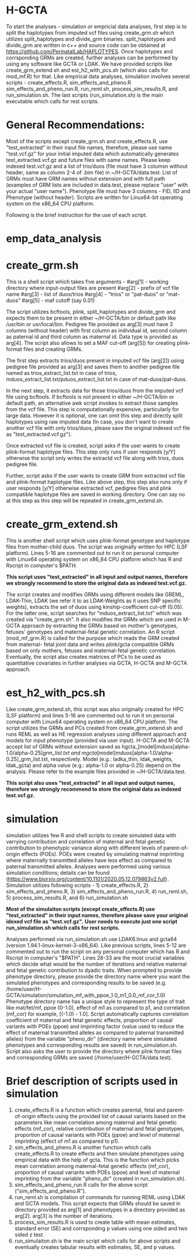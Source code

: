 # H-GCTA
To start the analyses - simulation or empricial data analyses, first step is to split the haplotypes from imputed vcf files using create_grm.sh which utilizes split_haplotypes and divide_grm binaries.
split_haplotypes and divide_grm are written in c++ and source code can be obtained at https://github.com/PerinatalLab/HAPLOTYPES.
Once haplotypes and corrsponding GRMs are created, further analyses can be performed by using any software like GCTA or LDAK. We have provided scripts like create_grm_extend.sh and est_h2_with_pcs.sh (which also calls for mod_mf.R) for that.
Like empirical data analyses, simulation involves several scripts - create_effects.R, sim_effects_and_pheno.R sim_effects_and_pheno_run.R, run_reml.sh, process_sim_results.R, and run_simulation.sh. The last scripts (run_simulation.sh) is the main executable which calls for rest scripts.
# General Recommendations:
Most of the scripts except create_grm.sh and create_effects.R, use "test_extracted" in their input file names, therefore, please use name "test.vcf.gz" for your initial imputed data which automatically generates test_extracted.vcf.gz and future files with same names.
Please keep indexed test.vcf.gz and a list of trio/duos (file must have 3 columsn without header, same as column 2-4 of .bim file) in ~/H-GCTA/data.test.
List of GRMs must have GRM names without extension and with full path (examples of GRM lists are included in data.test, please replace "user" with your actual "user name").
Phenotype file must have 3 columns - FID, IID and Phenotype (without header).
Scripts are written for Linux64-bit operating system on the x86_64 CPU platform.

Following is the brief instruction for the use of each script.  

# emp_data_analysis
  # create_grm.sh

  This is a shell script which takes five arguments -
  #arg[1] - working directory where input-output files are present
  #arg[2] - prefix of vcf file name
  #arg[3] - list of duos/trios
  #arg]4] - "trios" or "pat-duos" or "mat-duos"
  #arg[5] - maf cutoff (say 0.01)

  The script utilizes bcftools, plink, split_haplotypes and divide_grm and expects them to be present in either ~/H-GCTA/bin or default path like /usr/bin or usr/local/bin.
  Pedigree file provided as arg[3] must have 3 columns (without header) with first column as individual id, second column as paternal id and third column as maternal id.
  Data type is provided as arg[4]. The script also allows to set a MAF cut-off (arg[5]) for creating plink-format files and creating GRMs.

  The first step extracts trios/duos present in imputed vcf file (arg[2]) using pedigree file provided as arg[3] and saves them to another pedigree file named as trios_extract_list.txt in case of trios, mduos_extract_list.txt/pduos_extract_list.txt in case of mat-duos/pat-duos.

  In the next step, it extracts data for those trios/duos from the imputed vcf file using bcftools.
  If bcftools is not present in either ~/H-GCTA/bin or default path, an alternative awk script invokes to extract those samples from the vcf file.
  This step is computationally expensive, particularly for large data. However it is optional, one can omit this step and directly split haplotypes using raw imputed data (In case, you don't want to create another vcf file with only trios/duos, please save the original indexed vcf file as "test_extracted.vcf.gz").

  Once extracted vcf file is created, script asks if the user wants to create plink-format haplotype files.
  This step only runs if user responds [y/Y] otherwise the script only writes the extractd vcf file along with trios, duos pedigree file.

  Further, script asks if the user wants to create GRM from extracted vcf file and plink-format haplotype files.
  Like above step, this step also runs only if user responds [y/Y] otherwise extracted vcf, pedigree files and plink compatible haplotype files are saved in working directory. One can say no at this step as this step will be repeated in create_grm_extend.sh.

  # create_grm_extend.sh

  This is another shell script which uses plink-format genotype and haplotype files from mother-child duos.
  The script was originally written for HPC (LSF platform). Lines 5-16 are commented out to run it on personal computer with Linux64 operating system on x86_64 CPU platform which has R and Rscript in computer's $PATH.

  **This script uses "test_extracted" in all input and output names, therefore we strongly recommend to store the original data as indexed test.vcf.gz.**

  The script creates and modifies GRMs using different models like GREML, LDAK-Thin, LDAK (we refer it to as LDAK-Weights as it uses SNP specific weights), extracts the set of duos using kinship-coefficient cut-off (0.05). 
  For the latter one, script searches for "mduos_extract_list.txt" which was created via "create_grm.sh".
  It also modifies the GRMs which are used in M-GCTA approach by extracting the GRMs based on mother's genotypes, fetuses' genotypes and maternal-fetal genetic correlation. An R script (mod_mf_grm.R) is called for the purpose which reads the GRM created from maternal-  fetal joint data and writes plink/gcta compatible GRMs based on only mothers, fetuses and maternal-fetal genetic correlation.
  Eventually, the script also creates matrices of PCs to be used as quantitative covariates in further analyses via GCTA, H-GCTA and M-GCTA approach.

  # est_h2_with_pcs.sh

  Like create_grm_extend.sh, this script was also originally created for HPC (LSF platform) and lines 5-16 are commented out to run it on personal computer with Linux64 operating system on x86_64 CPU platform.
  The script utilizes the GRMs and PCs created from create_grm_extend.sh and runs REML as well as HE regression analyses using different approach and models for input phenotype (provided via user input).
  H-GCTA and M-GCTA accept list of GRMs without extension saved as hgcta_[model]_mduos_[alpha-1.0/alpha-0.25]_grm_list.txt and mgcta_[model]_mduos_[alpha-1.0/alpha-0.25]_grm_list.txt, respectively.
  Model (e.g.: ladka_thin, ldak_weights, ldak_gcta) and alpha value (e.g.: alpha-1.0 or alpha-0.25) depend on the analysis. Please refer to the example files provided in ~/H-GCTA/data.test.

  **This script also uses "test_extracted" in all input and output names, therefore we strongly recommend to store the original data as indexed test.vcf.gz.**

# simulation

simulation utilizes few R and shell scripts to create simulated data with varrying contribution and correlation of maternal and fetal genetic contribution to phenotypic variance along with different levels of parent-of-origin effects (POEs).
POEs were created by simulating matrnal imprinting where maternally transmitted alleles have less effect as compared to paternal transmitted alleles. Analyses were performed using various simulation conditions; details can be found (https://www.biorxiv.org/content/10.1101/2020.05.12.079863v2.full).
Simulation utilizes following scripts - 1) create_effects.R, 2) sim_effects_and_pheno.R, 3) sim_effects_and_pheno_run.R, 4) run_reml.sh, 5) process_sim_results.R, and 6) run_simulation.sh

**Most of the simulaiton scripts (except create_effects.R) use "test_extracted" in their input names, therefore please save your original idexed vcf file as "test.vcf.gz".**
**User needs to execute just one script run_simulation.sh which calls for rest scripts.**

Analyses performed via run_simulation.sh use LDAK6.linux and gcta64 (version 1.94.1-linux-kernel-3-x86_64).
Like previous scripts, lines 5-12 are commented out to run the script on any personal computer which has R and Rscript in computer's "$PATH".
Lines 28-33 are the most crucial variables which decide what would be the number of iterations and relative maternal and fetal genetic contribution to dyadic traits.
When prompted to provide phenotype directory, please provide the directory name where you want the simulated phenotypes and corresponding results to be saved (e.g. /home/user/H-GCTA/simulation/simulation_mf_with_ppoe_1.0_m1_0.0_mf_cor_1.0)
Phenotype directory name has a unique style to represent the type of trait like mat/fet/mf, ppoe (0-1.0), effect of m1 as compared to p1, and correlation (mf_cor) for example, [(-1.0) - 1.0].
Script automatically captures correlation coefficient of maternal and fetal genetic effects, proportion of causal variants with POEs (ppoe) and imprinting factor (value used to reduce the effect of maternal transmitted alleles as compared to paternal transmitted alleles) from the variable "pheno_dir" (directory name where simulated phenotypes and corresponding results are saved) in run_simulation.sh.
Script also asks the user to provide the directory where plink format files and corresponding GRMs are saved (/home/user/H-GCTA/data.test).

  # Brief description of scripts used in simulation

  1) create_effects.R is a function which creates parental, fetal and parent-of-origin effects using the provided list of causal variants based on the parameters like mean correlation among maternal and fetal genetic effects (mf_cor), relative contribution of maternal and fetal genotypes, proportion of causal variants with POEs (ppoe) and level of maternal imprinting (effect of m1 as compared to p1).
  2) sim_effects_and_pheno.R is another function which calls create_effects.R to create effects and then simulate phenotypes using empirical data with the help of gcta. This is the function which picks mean correlation among maternal-fetal genetic effects (mf_cor), proportion of causal variants with POEs (ppoe) and level of maternal imprinting from the variable "pheno_dir" (created in run_simulation.sh).
  3) sim_effects_and_pheno_run.R calls for the above script ("sim_effects_and_pheno.R").
  4) run_reml.sh is compilation of commands for running REML using LDAK and GCTA models. This script expects that GRMs should be saved in directory provided as arg[1] and phenotypes in a directory provided as arg[2]. arg[3] is the number of iterations.
  5) process_sim_results.R is used to create table with mean estimates, standard error (SE) and corrsponding p values using one sided and two sided z test.
  6) run_simulaiton.sh is the main script which calls for above scripts and eventually creates tabular results with estimates, SE, and p values.
